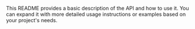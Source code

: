 
This README provides a basic description of the API and how to use it. You can expand it with more detailed usage instructions or examples based on your project's needs.
